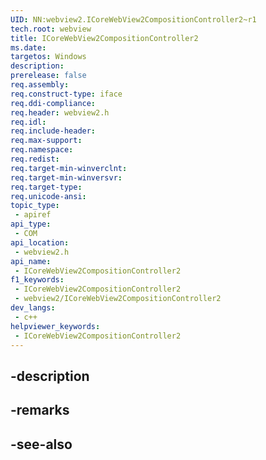 ```yaml
---
UID: NN:webview2.ICoreWebView2CompositionController2~r1
tech.root: webview
title: ICoreWebView2CompositionController2
ms.date: 
targetos: Windows
description: 
prerelease: false
req.assembly: 
req.construct-type: iface
req.ddi-compliance: 
req.header: webview2.h
req.idl: 
req.include-header: 
req.max-support: 
req.namespace: 
req.redist: 
req.target-min-winverclnt: 
req.target-min-winversvr: 
req.target-type: 
req.unicode-ansi: 
topic_type:
 - apiref
api_type:
 - COM
api_location:
 - webview2.h
api_name:
 - ICoreWebView2CompositionController2
f1_keywords:
 - ICoreWebView2CompositionController2
 - webview2/ICoreWebView2CompositionController2
dev_langs:
 - c++
helpviewer_keywords:
 - ICoreWebView2CompositionController2
---
```


## -description

## -remarks

## -see-also


